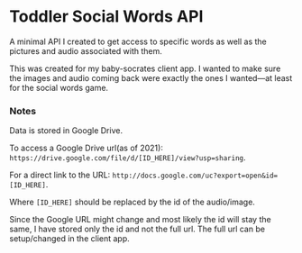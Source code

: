 # Toddler Social Words API 

A minimal API I created to get access to specific words as well as the pictures and audio associated with them.

This was created for my baby-socrates client app. I wanted to make sure the images and audio coming back were exactly the ones I wanted—at least for the social words game.

### Notes

Data is stored in Google Drive. 

To access a Google Drive url(as of 2021): `https://drive.google.com/file/d/[ID_HERE]/view?usp=sharing`.

For a direct link to the URL: `http://docs.google.com/uc?export=open&id=[ID_HERE]`. 

Where `[ID_HERE]` should be replaced by the id of the audio/image. 

Since the Google URL might change and most likely the id will stay the same, I have stored only the id and not the full url. The full url can be setup/changed in the client app.